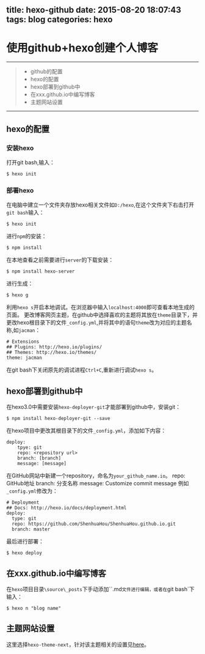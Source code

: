 title: hexo-github
date: 2015-08-20 18:07:43
tags: blog
categories: hexo
---
# 使用github+hexo创建个人博客

------

> * github的配置
> * hexo的配置
> * hexo部署到github中
> * 在xxx.github.io中编写博客
> * 主题网站设置

------

## hexo的配置

### 安装hexo
打开git bash,输入：
```
$ hexo init
```
### 部署hexo
在电脑中建立一个文件夹存放hexo相关文件如`D:/hexo`,在这个文件夹下右击打开`git bash`输入：
```git
$ hexo init
```
进行`npm`的安装：
```git
$ npm install
```

在本地查看之前需要进行`server`的下载安装：
```
$ npm install hexo-server
```
进行生成：
```
$ hexo g
```
利用`hexo s`开启本地调试。在浏览器中输入`localhost:4000`即可查看本地生成的页面。
更改博客网页主题，在github中选择喜欢的主题将其放在`theme`目录下，并更改hexo根目录下的文件`_config.yml`,并将其中的语句`theme`改为对应的主题名称,如`jacman`：
```
# Extensions
## Plugins: http://hexo.io/plugins/
## Themes: http://hexo.io/themes/
theme: jacman
```
在git bash下关闭原先的调试进程`Ctrl+C`,重新进行调试`hexo s`。
## hexo部署到github中
在hexo3.0中需要安装`hexo-deployer-git`才能部署到github中，安装git：
```
$ npm install hexo-deployer-git --save
```
在hexo项目中更改其根目录下的文件`_config.yml`，添加如下内容：
```
deploy:
    tpye: git
    repo: <repository url>
    branch: [branch]
    message: [message]
```
在GitHub网站中新建一个repository，命名为`your_github_name.io`。
repo: GitHub地址
branch: 分支名称
message: Customize commit message
例如`_config.yml`修改为：
```
# Deployment
## Docs: http://hexo.io/docs/deployment.html
deploy:
  type: git
  repo: https://github.com/ShenhuaHou/ShenhuaHou.github.io.git
  branch: master
```
最后进行部署：
```
$ hexo deploy
```
## 在xxx.github.io中编写博客
在`hexo`项目目录`\source\_posts`下手动添加``.md`文件进行编辑，或者在`git bash`下输入：
```
$ hexo n "blog name"
```
## 主题网站设置
这里选择`hexo-theme-next`，针对该主题相关的设置见[here](http://theme-next.iissnan.com/ "theme-next")。

